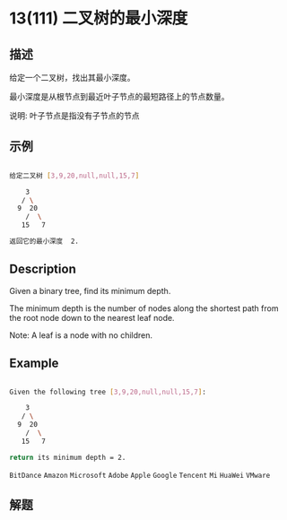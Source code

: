 # 13(111) 二叉树的最小深度
## 描述

给定一个二叉树，找出其最小深度。

最小深度是从根节点到最近叶子节点的最短路径上的节点数量。

说明: 叶子节点是指没有子节点的节点

## 示例
```bash

给定二叉树 [3,9,20,null,null,15,7]

    3
   / \
  9  20
    /  \
   15   7

返回它的最小深度  2.
``` 

## Description

Given a binary tree, find its minimum depth.

The minimum depth is the number of nodes along the shortest path from the root node down to the nearest leaf node.

Note: A leaf is a node with no children.

## Example

```bash

Given the following tree [3,9,20,null,null,15,7]:

    3
   / \
  9  20
    /  \
   15   7

return its minimum depth = 2.
```
`BitDance` `Amazon` `Microsoft` `Adobe` `Apple` `Google` `Tencent` `Mi` `HuaWei` `VMware`
## 解题

```bash

```